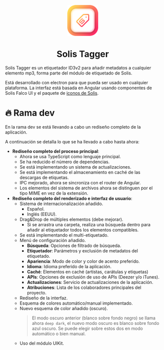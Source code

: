 <div align="center">
<img src="./assets/icon.png" width="100">
<h1>Solis Tagger</h1>
</div>

Solis Tagger es un etiquetador ID3v2 para añadir metadatos a cualquier elemento mp3, forma parte del módulo de etiquetado de Solis.

Está desarrollado con electron para que pueda ser usado en cualquier plataforma. La interfaz está basada en Angular usando componentes de Solis Falco UI y el paquete de [iconos de Solis](https://github.com/marcosrg9/Solis-Falco-Icons).

# 🔥 Rama dev

En la rama dev se está llevando a cabo un rediseño completo de la aplicación.

A continuación se detalla lo que se ha llevado a cabo hasta ahora:

- <strong>Rediseño completo del proceso principal</strong>:
    - Ahora se usa TypeScript como lenguaje principal.
    - Se ha reducido el número de dependencias.
    - Se está implementando un sistema de actualizaciones.
    - Se está implementando el almacenamiento en caché de las descargas de etiquetas.
    - IPC mejorado, ahora se sincroniza con el router de Angular.
    - Los elementos del sistema de archivos ahora se distinguen por el tipo MIME en vez de la extensión.
- <strong>Rediseño completo del renderizado e interfaz de usuario</strong>:
    - Sistema de internacionalización añadido.
        - Español.
        - Inglés (EEUU).
    - Drag&Drop de múltiples elementos (debe mejorar).
        - Si se arrastra una carpeta, realiza una búsqueda dentro para añadir al etiquetador todos los elementos compatibles.
    - Se está implementando el multi-etiquetado.
    - Menú de configuración añadido.
        - <strong>Búsqueda</strong>: Opciones de filtrado de búsqueda.
        - <strong>Etiquetador</strong>: Parámetros y exclusión de metadatos del etiquetado. 
        - <strong>Apariencia</strong>: Modo de color y color de acento preferido.
        - <strong>Idioma</strong>: Idioma preferido de la aplicación.
        - <strong>Caché</strong>: Elementos en caché (artistas, carátulas y etiquetas)
        - <strong>APIs</strong>: Opciones de exclusión de uso de APIs (Deezer y/o iTunes).
        - <strong>Actualizaciones</strong>: Servicio de actualizaciones de la aplicación.
        - <strong>Atribuciones</strong>: Lista de los colaboradores principales del proyecto.
    - Rediseño de la interfaz.
    - Esquema de colores automático/manual implementado.
    - Nuevo esquema de color añadido (oscuro).
        > El modo oscuro anterior (blanco sobre fondo negro) se llama ahora ``deep dark``, el nuevo modo oscuro es blanco sobre fondo azul oscuro. Se puede elegir sobre estos dos en modo automático o bien manual.
    - Uso del módulo UIKit.
